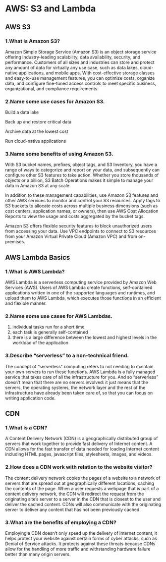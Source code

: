 # AWS: S3 and Lambda

## AWS S3

### 1.What is Amazon S3?

Amazon Simple Storage Service (Amazon S3) is an object storage service offering industry-leading scalability, data availability, security, and performance. Customers of all sizes and industries can store and protect any amount of data for virtually any use case, such as data lakes, cloud-native applications, and mobile apps. With cost-effective storage classes and easy-to-use management features, you can optimize costs, organize data, and configure fine-tuned access controls to meet specific business, organizational, and compliance requirements.

### 2.Name some use cases for Amazon S3.

Build a data lake

Back up and restore critical data

Archive data at the lowest cost

Run cloud-native applications

### 3.Name some benefits of using Amazon S3.

With S3 bucket names, prefixes, object tags, and S3 Inventory, you have a range of ways to categorize and report on your data, and subsequently can configure other S3 features to take action. Whether you store thousands of objects or a billion, S3 Batch Operations makes it simple to manage your data in Amazon S3 at any scale.

In addition to these management capabilities, use Amazon S3 features and other AWS services to monitor and control your S3 resources. Apply tags to S3 buckets to allocate costs across multiple business dimensions (such as cost centers, application names, or owners), then use AWS Cost Allocation Reports to view the usage and costs aggregated by the bucket tags.

Amazon S3 offers flexible security features to block unauthorized users from accessing your data. Use VPC endpoints to connect to S3 resources from your Amazon Virtual Private Cloud (Amazon VPC) and from on-premises.

## AWS Lambda Basics

### 1.What is AWS Lambda?

AWS Lambda is a serverless computing service provided by Amazon Web Services (AWS). Users of AWS Lambda create functions, self-contained applications written in one of the supported languages and runtimes, and upload them to AWS Lambda, which executes those functions in an efficient and flexible manner.

### 2.Name some use cases for AWS Lambdas.

1. individual tasks run for a short time
2. each task is generally self-contained
3. there is a large difference between the lowest and highest levels in the workload of the application

### 3.Describe “serverless” to a non-technical friend.

The concept of “serverless” computing refers to not needing to maintain your own servers to run these functions. AWS Lambda is a fully managed service that takes care of all the infrastructure for you. And so “serverless” doesn’t mean that there are no servers involved: it just means that the servers, the operating systems, the network layer and the rest of the infrastructure have already been taken care of, so that you can focus on writing application code.

## CDN

### 1.What is a CDN?

A Content Delivery Network (CDN) is a geographically distributed group of servers that work together to provide fast delivery of Internet content. A CDN allows for the fast transfer of data needed for loading Internet content including HTML pages, javascript files, stylesheets, images, and videos.

### 2.How does a CDN work with relation to the website visitor?

The content delivery network copies the pages of a website to a network of servers that are spread out at geographically different locations, caching the contents of the page. When a user requests a webpage that is part of a content delivery network, the CDN will redirect the request from the originating site’s server to a server in the CDN that is closest to the user and deliver the cached content. CDNs will also communicate with the originating server to deliver any content that has not been previously cached.

### 3.What are the benefits of employing a CDN?

Employing a CDN doesn’t only speed up the delivery of Internet content, it helps protect your website against certain forms of cyber attacks, such as Denial of Service attacks. It protects against these threats because CDNs allow for the handling of more traffic and withstanding hardware failure better than many origin servers.
